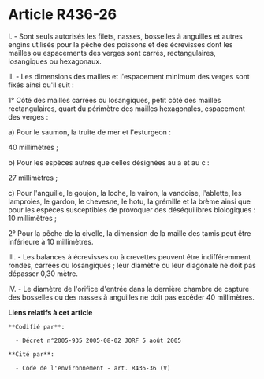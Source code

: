 # Article R436-26

I. - Sont seuls autorisés les filets, nasses, bosselles à anguilles et autres engins utilisés pour la pêche des poissons et
des écrevisses dont les mailles ou espacements des verges sont carrés, rectangulaires, losangiques ou hexagonaux.

II. - Les dimensions des mailles et l'espacement minimum des verges sont fixés ainsi qu'il suit :

1° Côté des mailles carrées ou losangiques, petit côté des mailles rectangulaires, quart du périmètre des mailles
hexagonales, espacement des verges :

a) Pour le saumon, la truite de mer et l'esturgeon :

40 millimètres ;

b) Pour les espèces autres que celles désignées au  a et au c :

27 millimètres ;

c) Pour l'anguille, le goujon, la loche, le vairon, la vandoise, l'ablette, les lamproies, le gardon, le chevesne, le hotu,
la grémille et la brème ainsi que pour les espèces susceptibles de provoquer des déséquilibres biologiques : 10 millimètres ;

2° Pour la pêche de la civelle, la dimension de la maille des tamis peut être inférieure à 10 millimètres.

III. - Les balances à écrevisses ou à crevettes peuvent être indifféremment rondes, carrées ou losangiques ; leur diamètre ou
leur diagonale ne doit pas dépasser 0,30 mètre.

IV. - Le diamètre de l'orifice d'entrée dans la dernière chambre de capture des bosselles ou des nasses à anguilles ne doit
pas excéder 40 millimètres.

**Liens relatifs à cet article**

	**Codifié par**:

	  - Décret n°2005-935 2005-08-02 JORF 5 août 2005

	**Cité par**:

	  - Code de l'environnement - art. R436-36 (V)
